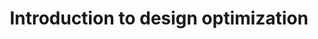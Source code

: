 ---
categories: designopt_lecture
link: /designopt/intro.pdf
title: Introduction to design optimization
---